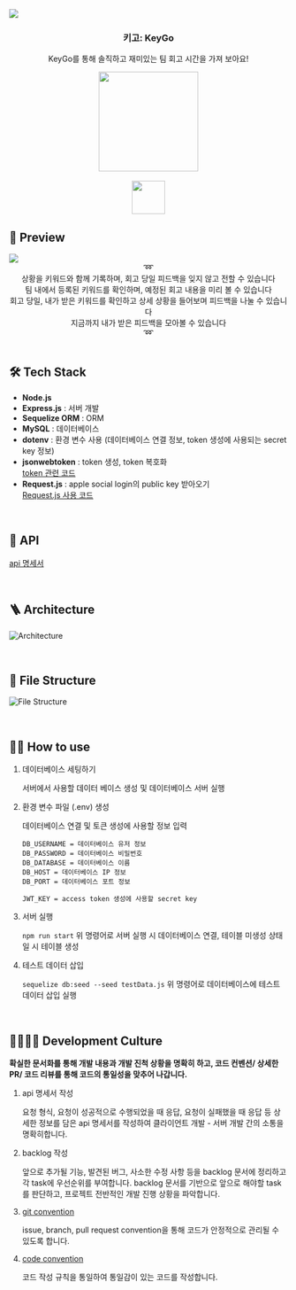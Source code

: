 <img src="https://user-images.githubusercontent.com/81340603/204945336-287ce115-ac38-409f-8136-039ae4d5e140.png" />
<h3 align="center">키고: KeyGo</h3>
<p align="center">KeyGo를 통해 솔직하고 재미있는 팀 회고 시간을 가져 보아요!</p>

<div style="display: flex; flex-direction: column;" align="center" >
  <a href="https://apps.apple.com/kr/app/%ED%82%A4%EA%B3%A0-keygo/id6444039454?l=en">
    <img src="https://user-images.githubusercontent.com/81340603/204947353-18c33fe9-c49b-443a-b1e2-7cf9a85bb91b.png" width=180px />
  </a>
  <p3>&nbsp;&nbsp;&nbsp;</p3>
  <a href="https://github.com/DeveloperAcademy-POSTECH/MacC-Team-Maddori.Apple">
    <img src="https://user-images.githubusercontent.com/67336936/208497719-c46a8b55-2c13-4a6c-b7ae-5e834d7eefb2.png" width=60px/>
  </a>
</div>


<h2>🧐 Preview</h2>
<img src="https://user-images.githubusercontent.com/81340603/204951310-45345674-3d00-4d72-a61b-bc6ddc996363.png" />

<div align="center">
  ➿<br>
  상황을 키워드와 함께 기록하며, 회고 당일 피드백을 잊지 않고 전할 수 있습니다<br>
  팀 내에서 등록된 키워드를 확인하며, 예정된 회고 내용을 미리 볼 수 있습니다<br>
  회고 당일, 내가 받은 키워드를 확인하고 상세 상황을 들어보며 피드백을 나눌 수 있습니다<br>
  지금까지 내가 받은 피드백을 모아볼 수 있습니다<br>
  ➿
</div>

<br>

<h2>🛠️ Tech Stack</h2>

- **Node.js**
- **Express.js** : 서버 개발
- **Sequelize ORM** : ORM
- **MySQL** : 데이터베이스
- **dotenv** : 환경 변수 사용 (데이터베이스 연결 정보, token 생성에 사용되는 secret key 정보)
- **jsonwebtoken** : token 생성, token 복호화
  <br>
  [token 관련 코드](https://github.com/hwiwonK/MacC-Team-Maddori.Apple-Server/blob/develop/Maddori.Apple-Server/utils/jwt.util.js)
- **Request.js** : apple social login의 public key 받아오기
  <br>
  [Request.js 사용 코드](https://github.com/hwiwonK/MacC-Team-Maddori.Apple-Server/blob/develop/Maddori.Apple-Server/utils/jwt.util.js#L43)

<br>

<h2>📡 API</h2>

[api 명세서](https://spice-gym-2c0.notion.site/01dd09bc75684367a1f4fd522ad7a63e?v=011951e252f749f395815fb88c791944)

<br>

<h2>🪜 Architecture</h2>

![Architecture](https://user-images.githubusercontent.com/67336936/208499945-5e0624b6-2dcf-48be-bfb8-19ad312adf10.png)

<br>

<h2>📂 File Structure</h2>

![File Structure](https://user-images.githubusercontent.com/67336936/208499994-94627a04-1027-4a38-8c7c-ec486648dd1d.png)

<br>

<h2>👩‍💻 How to use</h2>

1. 데이터베이스 세팅하기 

    서버에서 사용할 데이터 베이스 생성 및 데이터베이스 서버 실행
2. 환경 변수 파일 (.env) 생성

    데이터베이스 연결 및 토큰 생성에 사용할 정보 입력
    
    ```
    DB_USERNAME = 데이터베이스 유저 정보
    DB_PASSWORD = 데이터베이스 비밀번호
    DB_DATABASE = 데이터베이스 이름
    DB_HOST = 데이터베이스 IP 정보
    DB_PORT = 데이터베이스 포트 정보
    
    JWT_KEY = access token 생성에 사용할 secret key
    ```    
3. 서버 실행

    `npm run start`
    위 명령어로 서버 실행 시 데이터베이스 연결, 테이블 미생성 상태일 시 테이블 생성
4. 테스트 데이터 삽입

    `sequelize db:seed --seed testData.js`
    위 명령어로 데이터베이스에 테스트 데이터 삽입 실행

<br>

<h2>👨‍👩‍👧‍👦 Development Culture</h2>

**확실한 문서화를 통해 개발 내용과 개발 진척 상황을 명확히 하고, 코드 컨벤션/ 상세한 PR/ 코드 리뷰를 통해 코드의 통일성을 맞추어 나갑니다.**

1. api 명세서 작성
    
    요청 형식, 요청이 성공적으로 수행되었을 때 응답, 요청이 실패했을 때 응답 등 상세한 정보를 담은 api 명세서를 작성하여 클라이언트 개발 - 서버 개발 간의 소통을 명확히합니다.
    
2. backlog 작성
    
    앞으로 추가될 기능, 발견된 버그, 사소한 수정 사항 등을 backlog 문서에 정리하고 각 task에 우선순위를 부여합니다. backlog 문서를 기반으로 앞으로 해야할 task를 판단하고, 프로젝트 전반적인 개발 진행 상황을 파악합니다.
    
3. [git convention](https://github.com/hwiwonK/MacC-Team-Maddori.Apple-Server/wiki/Git-Convention)
    
    issue, branch, pull request convention을 통해 코드가 안정적으로 관리될 수 있도록 합니다.
    
4. [code convention](https://github.com/hwiwonK/MacC-Team-Maddori.Apple-Server/wiki/Code-Convention)
    
    코드 작성 규칙을 통일하여 통일감이 있는 코드를 작성합니다.


<br>





